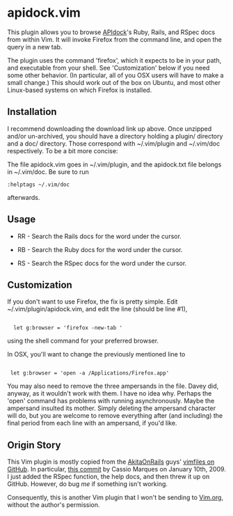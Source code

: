 # apidock.vim #

This plugin allows you to browse [APIdock](http://apidock.com)'s Ruby, Rails, and RSpec docs
from within Vim.  It will invoke Firefox from the command line, and open the
query in a new tab.

The plugin uses the command 'firefox', which it expects to be in your path, and executable from your shell.  See 'Customization' below if you need some other behavior.  (In particular, all of you OSX users will have to make a small change.)  This should work out of the box on Ubuntu, and most other Linux-based systems on which Firefox is installed.

## Installation ##

I recommend downloading the download link up above.  Once unzipped and/or
un-archived, you should have a directory holding a plugin/ directory and a doc/
directory.  Those correspond with ~/.vim/plugin and ~/.vim/doc respectively.
To be a bit more concise:

The file apidock.vim goes in ~/.vim/plugin, and the apidock.txt file belongs in ~/.vim/doc.  Be sure to run

    :helptags ~/.vim/doc

afterwards.

## Usage ##

* RR - Search the Rails docs for the word under the cursor.

* RB - Search the Ruby docs for the word under the cursor.

* RS - Search the RSpec docs for the word under the cursor.

## Customization ##

If you don't want to use Firefox, the fix is pretty simple.  Edit
~/.vim/plugin/apidock.vim, and edit the line (should be line #1),

<pre><code>
  let g:browser = 'firefox -new-tab '
</code></pre>

using the shell command for your preferred browser.

In OSX, you'll want to change the previously mentioned line to

<pre><code>
 let g:browser = 'open -a /Applications/Firefox.app'
</code></pre>

You may also need to remove the three ampersands in the file.  Davey did, anyway, as it wouldn't work with them.  I have no idea why.  Perhaps the 'open' command has problems with running asynchronously.  Maybe the ampersand insulted its mother.  Simply deleting the ampersand character will do, but you are welcome to remove everything after (and including) the final period from each line with an ampersand, if you'd like.




## Origin Story ##

This Vim plugin is mostly copied from the [AkitaOnRails](http://www.akitaonrails.com/) guys' [vimfiles on GitHub](http://github.com/akitaonrails/vimfiles/tree/master).  In particular, [this commit](http://github.com/fabiokung/vimfiles/commit/6723ec056282f4d2d66d214c921111f57fa48035) by Cassio Marques on January 10th, 2009.  I just added the RSpec function, the help docs, and then threw it up on GitHub.  However, do bug _me_ if something isn't working.

Consequently, this is another Vim plugin that I won't be sending to [Vim.org](http://vim.org), without the author's permission.
